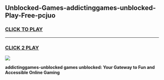 
## Unblocked-Games-addictinggames-unblocked-Play-Free-pcjuo
<h3>
<a href="https://premium76.site?title=addictinggames-unblocked&ref=18A1">CLICK TO PLAY</a></h3>
<hr>

<h3>
<a href="https://premium76.site?title=addictinggames-unblocked&ref=18A1">CLICK 2 PLAY</a>
  
</h3>

<a href="https://premium76.site?title=addictinggames-unblocked&ref=18A1"><img src="https://clearcache.store/games.png"></a>


**addictinggames-unblocked games unblocked: Your Gateway to Fun and Accessible Online Gaming**
